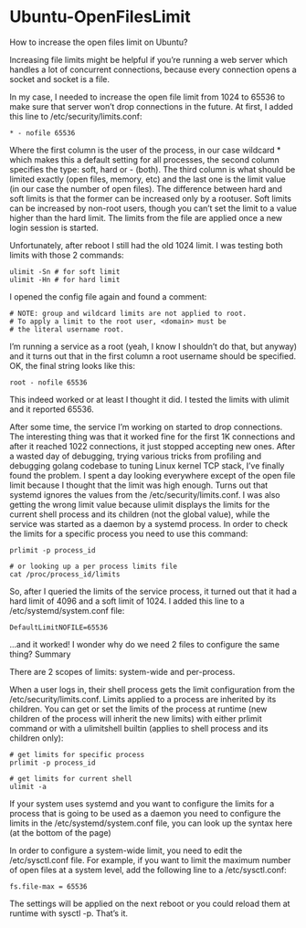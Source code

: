 # Ubuntu-OpenFilesLimit
How to increase the open files limit on Ubuntu?

Increasing file limits might be helpful if you’re running a web server which handles a lot of concurrent connections, because every connection opens a socket and socket is a file.

In my case, I needed to increase the open file limit from 1024 to 65536 to make sure that server won’t drop connections in the future. At first, I added this line to /etc/security/limits.conf:
```
* - nofile 65536
```

Where the first column is the user of the process, in our case wildcard * which makes this a default setting for all processes, the second column specifies the type: soft, hard or - (both). The third column is what should be limited exactly (open files, memory, etc) and the last one is the limit value (in our case the number of open files). The difference between hard and soft limits is that the former can be increased only by a rootuser. Soft limits can be increased by non-root users, though you can’t set the limit to a value higher than the hard limit. The limits from the file are applied once a new login session is started.

Unfortunately, after reboot I still had the old 1024 limit. I was testing both limits with those 2 commands:
```
ulimit -Sn # for soft limit
ulimit -Hn # for hard limit
```

I opened the config file again and found a comment:
```
# NOTE: group and wildcard limits are not applied to root.
# To apply a limit to the root user, <domain> must be
# the literal username root.
```

I’m running a service as a root (yeah, I know I shouldn’t do that, but anyway) and it turns out that in the first column a root username should be specified. OK, the final string looks like this:
```
root - nofile 65536
```

This indeed worked or at least I thought it did. I tested the limits with ulimit and it reported 65536.

After some time, the service I’m working on started to drop connections. The interesting thing was that it worked fine for the first 1K connections and after it reached 1022 connections, it just stopped accepting new ones. After a wasted day of debugging, trying various tricks from profiling and debugging golang codebase to tuning Linux kernel TCP stack, I’ve finally found the problem. I spent a day looking everywhere except of the open file limit because I thought that the limit was high enough. Turns out that systemd ignores the values from the /etc/security/limits.conf. I was also getting the wrong limit value because ulimit displays the limits for the current shell process and its children (not the global value), while the service was started as a daemon by a systemd process. In order to check the limits for a specific process you need to use this command:
```
prlimit -p process_id
```
```
# or looking up a per process limits file
cat /proc/process_id/limits
```

So, after I queried the limits of the service process, it turned out that it had a hard limit of 4096 and a soft limit of 1024. I added this line to a /etc/systemd/system.conf file:
```
DefaultLimitNOFILE=65536
```

…and it worked! I wonder why do we need 2 files to configure the same thing?
Summary

There are 2 scopes of limits: system-wide and per-process.

When a user logs in, their shell process gets the limit configuration from the /etc/security/limits.conf. Limits applied to a process are inherited by its children. You can get or set the limits of the process at runtime (new children of the process will inherit the new limits) with either prlimit command or with a ulimitshell builtin (applies to shell process and its children only):
```
# get limits for specific process
prlimit -p process_id

# get limits for current shell
ulimit -a
```

If your system uses systemd and you want to configure the limits for a process that is going to be used as a daemon you need to configure the limits in the /etc/systemd/system.conf file, you can look up the syntax here (at the bottom of the page)

In order to configure a system-wide limit, you need to edit the /etc/sysctl.conf file. For example, if you want to limit the maximum number of open files at a system level, add the following line to a /etc/sysctl.conf:
```
fs.file-max = 65536
```

The settings will be applied on the next reboot or you could reload them at runtime with sysctl -p. That’s it.
